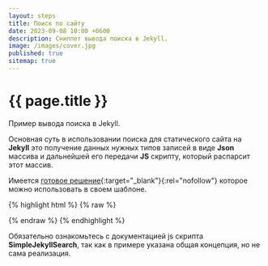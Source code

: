 ```yaml
---
layout: steps
title: Поиск по сайту
date: 2023-09-08 10:00 +0600
description: Сниппет вывода поиска в Jekyll.
image: /images/cover.jpg
published: true
sitemap: true
---
```


# {{ page.title }}

Пример вывода поиска в Jekyll.

Основная суть в использовании поиска для статического сайта на **Jekyll** это получение данных нужных типов записей в виде **Json** массива и дальнейшей его передачи **JS** скрипту, который распарсит этот массив.

Имеется [готовое решение](https://github.com/christian-fei/Simple-Jekyll-Search){:target="_blank"}{:rel="nofollow"} которое можно использовать в своем шаблоне.

{% highlight html %}
{% raw %}
<!-- подключаем скрипт -->
<script src="{{ '/assets/js/simple-jekyll-search.min.js?v=' | relative_url }}{{ site.version }}"></script>

<!-- формируем массив данных -->
<script>
  const searchJson = `[
    {% for post in site.posts %}
      {
        "title"           : "{% if post.title != "" %}{{ post.title | strip_html | escape }}{% else %}{{ post.excerpt | strip_html | escape | strip }}{%endif%}",
        "tags"            : "{{ post.tags | join: ', ' }}",
        "url"             : "{{ site.baseurl }}{{ post.url }}",
        "date"            : "{{ post.date | date: '%d.%m.%Y' | default: '' }}",
        "description"     : "{{ post.description | default: '' }}"
      },
    {% endfor %}
    {% for post in site.steps %}
      {
        "title"           : "{% if post.title != "" %}{{ post.title | strip_html | escape }}{% else %}{{ post.excerpt | strip_html | escape | strip }}{%endif%}",
        "tags"            : "{{ post.tags | join: ', ' }}",
        "url"             : "{{ site.baseurl }}{{ post.url }}",
        "date"            : "{{ post.date | date: '%d.%m.%Y' | default: '' }}",
        "description"     : "{{ post.description | default: '' }}"
      }{% unless forloop.last %},{% endunless %}
    {% endfor %}
  ]`

  // передаем данные в скрипт
  new SimpleJekyllSearch(searchJson)
</script>
{% endraw %}
{% endhighlight %}

Обязательно ознакомьтесь с документацией js скрипта **SimpleJekyllSearch**, так как в примере указана общая концепция, но не сама реализация.

